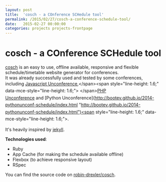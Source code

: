 ```yaml
---
layout: post
title:  'cosch - a COnference SCHedule tool'
permalink: /2015/02/27/cosch-a-conference-schedule-tool/
date:   2015-02-27 00:00:00
categories: projects projects-frontpage
---
```



# cosch - a COnference SCHedule tool
[cosch](https://rubygems.org/gems/cosch "https://rubygems.org/gems/cosch") is an easy to use, offline available, responsive and flexible schedule/timetable website generator for conferences.   
It was already successfully used and tested by some conferences, including <span style="line-height: 1.6;" data-mce-style="line-height: 1.6;">[Javascript Unconference](http://jsunconf.github.io/schedule2015.jsunconf.eu/ "http://jsunconf.github.io/schedule2015.jsunconf.eu/"),</span><span style="line-height: 1.6;" data-mce-style="line-height: 1.6;"> </span>[PHP Unconference](http://bootev.github.io/2014-phpunconf-schedule/ "http://bootev.github.io/2014-phpunconf-schedule/") and [Python Unconference](http://bootev.github.io/2014-pythonunconf-schedule/index.html "http://bootev.github.io/2014-pythonunconf-schedule/index.html")<span style="line-height: 1.6;" data-mce-style="line-height: 1.6;">.</span>  

It's heavily inspired by [jekyll](http://jekyllrb.com/ "http://jekyllrb.com/").  

**Technologies used**:  

*   Ruby
*   App Cache (for making the schedule available offline)
*   Flexbox (to achieve responsive layout)
*   RSpec

You can find the source code on [robin-drexler/cosch](https://github.com/robin-drexler/cosch "https://github.com/robin-drexler/cosch").